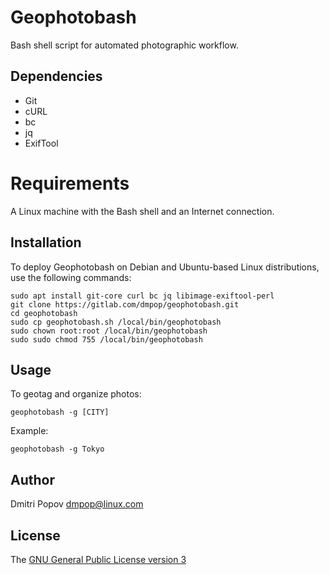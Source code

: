 # Geophotobash

Bash shell script for automated photographic workflow.

## Dependencies

- Git
- cURL
- bc
- jq
- ExifTool

# Requirements

A Linux machine with the Bash shell and an Internet connection.

## Installation

To deploy Geophotobash on Debian and Ubuntu-based Linux distributions, use the following commands:

```
sudo apt install git-core curl bc jq libimage-exiftool-perl
git clone https://gitlab.com/dmpop/geophotobash.git
cd geophotobash
sudo cp geophotobash.sh /local/bin/geophotobash
sudo chown root:root /local/bin/geophotobash
sudo sudo chmod 755 /local/bin/geophotobash
```

## Usage

To geotag and organize photos:

`geophotobash -g [CITY]`

Example:

`geophotobash -g Tokyo`

## Author

Dmitri Popov [dmpop@linux.com](mailto:dmpop@linux.com)

## License

The [GNU General Public License version 3](http://www.gnu.org/licenses/gpl-3.0.en.html)
 

